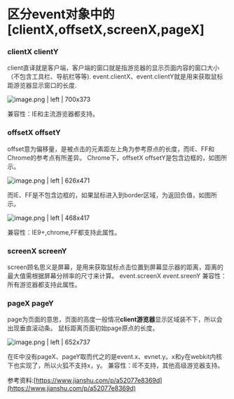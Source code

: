 # 区分event对象中的[clientX,offsetX,screenX,pageX]

### <a name="r2xkbt"></a>clientX clientY
<span data-type="color" style="color:rgb(47, 47, 47)"><span data-type="background" style="background-color:rgb(255, 255, 255)">client直译就是客户端，客户端的窗口就是指游览器的显示页面内容的窗口大小（不包含工具栏、导航栏等等).</span></span>
<span data-type="color" style="color:rgb(47, 47, 47)"><span data-type="background" style="background-color:rgb(255, 255, 255)">event.clientX、event.clientY就是用来获取鼠标距游览器显示窗口的长度.</span></span>


![image.png | left | 700x373](https://cdn.yuque.com/yuque/0/2018/png/111166/1526451307416-a9b5540e-bd37-4fb3-ad7a-3215f3629802.png "")

<span data-type="color" style="color:rgb(47, 47, 47)"><span data-type="background" style="background-color:rgb(255, 255, 255)">兼容性：IE和主流游览器都支持。</span></span>
### <a name="lpudar"></a>offsetX offsetY
<span data-type="color" style="color:rgb(47, 47, 47)"><span data-type="background" style="background-color:rgb(255, 255, 255)">offset意为偏移量，是被点击的元素距左上角为参考原点的长度，而IE、FF和Chrome的参考点有所差异。</span></span>
<span data-type="color" style="color:rgb(47, 47, 47)"><span data-type="background" style="background-color:rgb(255, 255, 255)">Chrome下，offsetX offsetY是包含边框的，如图所示。</span></span>


![image.png | left | 626x471](https://cdn.yuque.com/yuque/0/2018/png/111166/1526451352056-ed079652-c652-40eb-8c77-79c57d81dc51.png "")

<span data-type="color" style="color:rgb(47, 47, 47)"><span data-type="background" style="background-color:rgb(255, 255, 255)">而IE、FF是不包含边框的，如果鼠标进入到border区域，为返回负值，如图所示。</span></span>


![image.png | left | 468x417](https://cdn.yuque.com/yuque/0/2018/png/111166/1526451366816-ac33cd1d-6932-4229-88e1-6ddf4e90a847.png "")

<span data-type="color" style="color:rgb(47, 47, 47)"><span data-type="background" style="background-color:rgb(255, 255, 255)">兼容性：IE9+,chrome,FF都支持此属性。</span></span>
### <a name="nfctze"></a>screenX screenY
<span data-type="color" style="color:rgb(47, 47, 47)"><span data-type="background" style="background-color:rgb(255, 255, 255)">screen顾名思义是屏幕，是用来获取鼠标点击位置到屏幕显示器的距离，距离的最大值需根据屏幕分辨率的尺寸来计算。</span></span>
<span data-type="color" style="color:rgb(47, 47, 47)"><span data-type="background" style="background-color:rgb(255, 255, 255)">event.screenX</span></span>
<span data-type="color" style="color:rgb(47, 47, 47)"><span data-type="background" style="background-color:rgb(255, 255, 255)">event.sreenY</span></span>
<span data-type="color" style="color:rgb(47, 47, 47)"><span data-type="background" style="background-color:rgb(255, 255, 255)">兼容性：所有游览器都支持此属性。</span></span>
### <a name="vgn0tx"></a>pageX pageY
<span data-type="color" style="color:rgb(47, 47, 47)"><span data-type="background" style="background-color:rgb(255, 255, 255)">page为页面的意思，页面的高度一般情况</span></span>__client游览器__<span data-type="color" style="color:rgb(47, 47, 47)"><span data-type="background" style="background-color:rgb(255, 255, 255)">显示区域装不下，所以会出现垂直滚动条。</span></span>
<span data-type="color" style="color:rgb(47, 47, 47)"><span data-type="background" style="background-color:rgb(255, 255, 255)">鼠标距离页面初始page原点的长度。</span></span>


![image.png | left | 652x737](https://cdn.yuque.com/yuque/0/2018/png/111166/1526451454083-ec3cf042-1e78-4f7d-a7e1-d8bbf7349042.png "")


<span data-type="color" style="color:rgb(47, 47, 47)"><span data-type="background" style="background-color:rgb(255, 255, 255)">在IE中没有pageX、pageY取而代之的是event.x、evnet.y。x和y在webkit内核下也实现了，所以火狐不支持x，y。</span></span>
<span data-type="color" style="color:rgb(47, 47, 47)"><span data-type="background" style="background-color:rgb(255, 255, 255)">兼容性：IE不支持，其他高级游览器支持。</span></span>

参考资料:[https://www.jianshu.com/p/a52077e8369d](https://www.jianshu.com/p/a52077e8369d)
